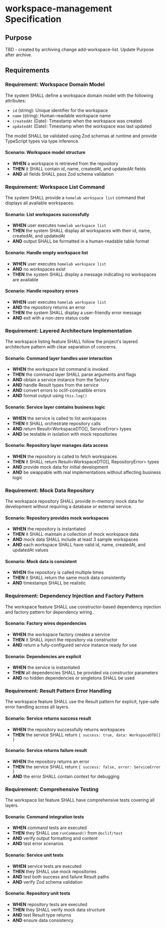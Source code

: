 # workspace-management Specification

## Purpose
TBD - created by archiving change add-workspace-list. Update Purpose after archive.
## Requirements
### Requirement: Workspace Domain Model

The system SHALL define a workspace domain model with the following attributes:
- `id` (string): Unique identifier for the workspace
- `name` (string): Human-readable workspace name
- `createdAt` (Date): Timestamp when the workspace was created
- `updatedAt` (Date): Timestamp when the workspace was last updated

The model SHALL be validated using Zod schemas at runtime and provide TypeScript types via type inference.

#### Scenario: Workspace model structure

- **WHEN** a workspace is retrieved from the repository
- **THEN** it SHALL contain id, name, createdAt, and updatedAt fields
- **AND** all fields SHALL pass Zod schema validation

### Requirement: Workspace List Command

The system SHALL provide a `homelab workspace list` command that displays all available workspaces.

#### Scenario: List workspaces successfully

- **WHEN** user executes `homelab workspace list`
- **THEN** the system SHALL display all workspaces with their id, name, createdAt, and updatedAt
- **AND** output SHALL be formatted in a human-readable table format

#### Scenario: Handle empty workspace list

- **WHEN** user executes `homelab workspace list`
- **AND** no workspaces exist
- **THEN** the system SHALL display a message indicating no workspaces are available

#### Scenario: Handle repository errors

- **WHEN** user executes `homelab workspace list`
- **AND** the repository returns an error
- **THEN** the system SHALL display a user-friendly error message
- **AND** exit with a non-zero status code

### Requirement: Layered Architecture Implementation

The workspace listing feature SHALL follow the project's layered architecture pattern with clear separation of concerns.

#### Scenario: Command layer handles user interaction

- **WHEN** the workspace list command is invoked
- **THEN** the command layer SHALL parse arguments and flags
- **AND** obtain a service instance from the factory
- **AND** handle Result types from the service
- **AND** convert errors to oclif-compatible errors
- **AND** format output using `this.log()`

#### Scenario: Service layer contains business logic

- **WHEN** the service is called to list workspaces
- **THEN** it SHALL orchestrate repository calls
- **AND** return Result<WorkspaceDTO[], ServiceError> types
- **AND** be testable in isolation with mock repositories

#### Scenario: Repository layer manages data access

- **WHEN** the repository is called to fetch workspaces
- **THEN** it SHALL return Result<WorkspaceDTO[], RepositoryError> types
- **AND** provide mock data for initial development
- **AND** be swappable with real implementations without affecting business logic

### Requirement: Mock Data Repository

The workspace repository SHALL provide in-memory mock data for development without requiring a database or external service.

#### Scenario: Repository provides mock workspaces

- **WHEN** the repository is instantiated
- **THEN** it SHALL maintain a collection of mock workspace data
- **AND** mock data SHALL include at least 3 sample workspaces
- **AND** each workspace SHALL have valid id, name, createdAt, and updatedAt values

#### Scenario: Mock data is consistent

- **WHEN** the repository is called multiple times
- **THEN** it SHALL return the same mock data consistently
- **AND** timestamps SHALL be realistic

### Requirement: Dependency Injection and Factory Pattern

The workspace feature SHALL use constructor-based dependency injection and factory pattern for dependency wiring.

#### Scenario: Factory wires dependencies

- **WHEN** the workspace factory creates a service
- **THEN** it SHALL inject the repository via constructor
- **AND** return a fully-configured service instance ready for use

#### Scenario: Dependencies are explicit

- **WHEN** the service is instantiated
- **THEN** all dependencies SHALL be provided via constructor parameters
- **AND** no hidden dependencies or singletons SHALL be used

### Requirement: Result Pattern Error Handling

The workspace feature SHALL use the Result pattern for explicit, type-safe error handling across all layers.

#### Scenario: Service returns success result

- **WHEN** the repository successfully returns workspaces
- **THEN** the service SHALL return `{ success: true, data: WorkspaceDTO[] }`

#### Scenario: Service returns failure result

- **WHEN** the repository returns an error
- **THEN** the service SHALL return `{ success: false, error: ServiceError }`
- **AND** the error SHALL contain context for debugging

### Requirement: Comprehensive Testing

The workspace list feature SHALL have comprehensive tests covering all layers.

#### Scenario: Command integration tests

- **WHEN** command tests are executed
- **THEN** they SHALL use `runCommand()` from `@oclif/test`
- **AND** verify output formatting and content
- **AND** test error scenarios

#### Scenario: Service unit tests

- **WHEN** service tests are executed
- **THEN** they SHALL use mock repositories
- **AND** test both success and failure Result paths
- **AND** verify Zod schema validation

#### Scenario: Repository unit tests

- **WHEN** repository tests are executed
- **THEN** they SHALL verify mock data structure
- **AND** test Result type returns
- **AND** ensure data consistency
